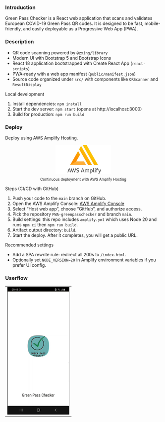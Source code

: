 ### Introduction

Green Pass Checker is a React web application that scans and validates European COVID-19 Green Pass QR codes. It is designed to be fast, mobile-friendly, and easily deployable as a Progressive Web App (PWA).

### Description

- QR code scanning powered by `@zxing/library`
- Modern UI with Bootstrap 5 and Bootstrap Icons
- React 18 application bootstrapped with Create React App (`react-scripts`)
- PWA-ready with a web app manifest (`public/manifest.json`)
- Source code organized under `src/` with components like `QRScanner` and `ResultDisplay`

Local development

1. Install dependencies: `npm install`
2. Start the dev server: `npm start` (opens at http://localhost:3000)
3. Build for production: `npm run build`

### Deploy

Deploy using AWS Amplify Hosting.

<div align="center">
  <img src="docs/img/amplify-logo.png" alt="AWS Amplify" width="180" />
  <br/>
  <sub>Continuous deployment with AWS Amplify Hosting</sub>
  <br/>
</div>

Steps (CI/CD with GitHub)

1. Push your code to the `main` branch on GitHub.
2. Open the AWS Amplify Console: [AWS Amplify Console](https://aws.amazon.com/amplify/hosting/)
3. Select “Host web app”, choose “GitHub”, and authorize access.
4. Pick the repository `PWA-greenpasschecker` and branch `main`.
5. Build settings: this repo includes `amplify.yml` which uses Node 20 and runs `npm ci` then `npm run build`.
6. Artifact output directory: `build`.
7. Start the deploy. After it completes, you will get a public URL.

Recommended settings

- Add a SPA rewrite rule: redirect all 200s to `/index.html`.
- Optionally set `NODE_VERSION=20` in Amplify environment variables if you prefer UI config.

### Userflow

<div align="center">
<table>
  <tr>
    <td><img src="docs/img/greenpasschecker-usage.gif" alt="Greenpasschecker App Usage Demo" width="200"/></td>
  </tr>
</table>
</div>
